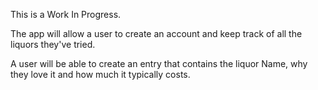 This is a Work In Progress.

The app will allow a user to create an account and keep track of all the liquors they've tried.

A user will be able to create an entry that contains the liquor Name, why they love it and how much it typically costs.
